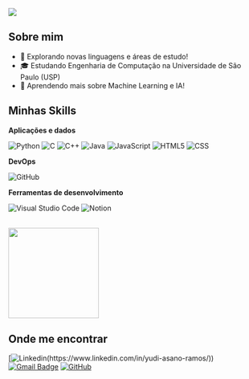 ![](https://komarev.com/ghpvc/?username=Yudiaramos&color=006bed)

## Sobre mim

- 🤔 Explorando novas linguagens e áreas de estudo!
- 🎓 Estudando Engenharia de Computação na Universidade de São Paulo (USP)
- 🌱 Aprendendo mais sobre Machine Learning e IA!

## Minhas Skills

**Aplicações e dados**

![Python](https://img.shields.io/badge/Python-333333?style=flat&logo=python&logoColor=white)
![C](https://img.shields.io/badge/C-333333?style=flat&logo=c&logoColor=white)
![C++](https://img.shields.io/badge/-C++-333333?style=flat&logo=C%2B%2B&logoColor=00599C)
![Java](https://img.shields.io/badge/-Java-333333?style=flat&logo=Java&logoColor=007396)
![JavaScript](https://img.shields.io/badge/-JavaScript-333333?style=flat&logo=javascript)
![HTML5](https://img.shields.io/badge/-HTML5-333333?style=flat&logo=HTML5)
![CSS](https://img.shields.io/badge/-CSS-333333?style=flat&logo=CSS3&logoColor=1572B6)



**DevOps**

![GitHub](https://img.shields.io/badge/-GitHub-333333?style=flat&logo=github)

**Ferramentas de desenvolvimento**

![Visual Studio Code](https://img.shields.io/badge/-Visual%20Studio%20Code-333333?style=flat&logo=visual-studio-code&logoColor=007ACC)
![Notion](https://img.shields.io/badge/Notion-000000?style=for-the-badge&logo=notion&logoColor=white)

<br/>

<a href="https://github.com/Yudiaramos" title="Perfil do Yudi">
  <img height="180em" src="https://github-readme-stats.vercel.app/api?username=Yudiaramos&theme=dracula&show_icons=true" />
</a>

## Onde me encontrar

[![Linkedin](https://img.shields.io/badge/-Yudi-blue?style=flat-square&logo=Linkedin&logoColor=white&link=(https://www.linkedin.com/in/yudi-asano-ramos/))(https://www.linkedin.com/in/yudi-asano-ramos/))
[![Gmail Badge](https://img.shields.io/badge/-yudiasanoramos@usp.br-006bed?style=flat-square&logo=Gmail&logoColor=white&link=mailto:SEU-EMAIL)](mailto:yudiasanoramos@usp.br)
[![GitHub](https://img.shields.io/github/followers/Yudiaramos?label=follow&style=social)](https://github.com/Yudiaramos)
